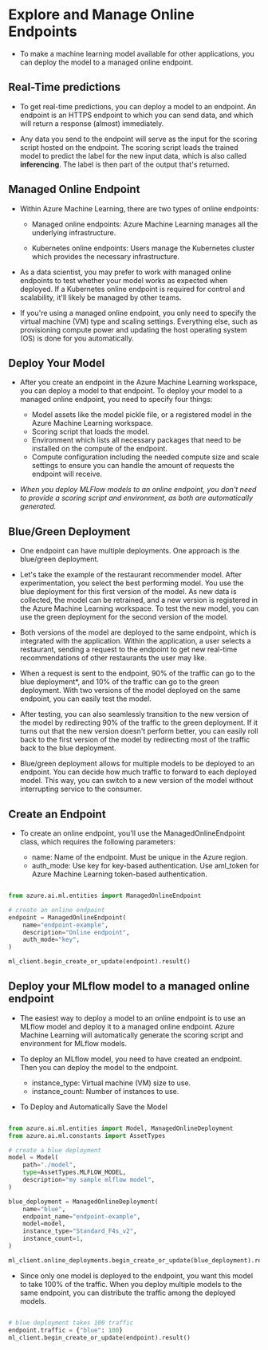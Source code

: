 # Explore and Manage Online Endpoints

- To make a machine learning model available for other applications, you can deploy the model to a managed online endpoint.

## Real-Time predictions 

- To get real-time predictions, you can deploy a model to an endpoint. An endpoint is an HTTPS endpoint to which you can send data, and which will return a response (almost) immediately.

- Any data you send to the endpoint will serve as the input for the scoring script hosted on the endpoint. The scoring script loads the trained model to predict the label for the new input data, which is also called **inferencing**. The label is then part of the output that's returned.

## Managed Online Endpoint

- Within Azure Machine Learning, there are two types of online endpoints:

    - Managed online endpoints: Azure Machine Learning manages all the underlying infrastructure.

    - Kubernetes online endpoints: Users manage the Kubernetes cluster which provides the necessary infrastructure.

- As a data scientist, you may prefer to work with managed online endpoints to test whether your model works as expected when deployed. If a Kubernetes online endpoint is required for control and scalability, it'll likely be managed by other teams.

- If you're using a managed online endpoint, you only need to specify the virtual machine (VM) type and scaling settings. Everything else, such as provisioning compute power and updating the host operating system (OS) is done for you automatically.

## Deploy Your Model

- After you create an endpoint in the Azure Machine Learning workspace, you can deploy a model to that endpoint. To deploy your model to a managed online endpoint, you need to specify four things:

    - Model assets like the model pickle file, or a registered model in the Azure Machine Learning workspace.
    - Scoring script that loads the model.
    - Environment which lists all necessary packages that need to be installed on the compute of the endpoint.
    - Compute configuration including the needed compute size and scale settings to ensure you can handle the amount of requests the endpoint will receive.

- *When you deploy MLFlow models to an online endpoint, you don't need to provide a scoring script and environment, as both are automatically generated.*

## Blue/Green Deployment

- One endpoint can have multiple deployments. One approach is the blue/green deployment.

- Let's take the example of the restaurant recommender model. After experimentation, you select the best performing model. You use the blue deployment for this first version of the model. As new data is collected, the model can be retrained, and a new version is registered in the Azure Machine Learning workspace. To test the new model, you can use the green deployment for the second version of the model.

- Both versions of the model are deployed to the same endpoint, which is integrated with the application. Within the application, a user selects a restaurant, sending a request to the endpoint to get new real-time recommendations of other restaurants the user may like.

- When a request is sent to the endpoint, 90% of the traffic can go to the blue deployment*, and 10% of the traffic can go to the green deployment. With two versions of the model deployed on the same endpoint, you can easily test the model.

- After testing, you can also seamlessly transition to the new version of the model by redirecting 90% of the traffic to the green deployment. If it turns out that the new version doesn't perform better, you can easily roll back to the first version of the model by redirecting most of the traffic back to the blue deployment.

- Blue/green deployment allows for multiple models to be deployed to an endpoint. You can decide how much traffic to forward to each deployed model. This way, you can switch to a new version of the model without interrupting service to the consumer.

## Create an Endpoint

- To create an online endpoint, you'll use the ManagedOnlineEndpoint class, which requires the following parameters:

    - name: Name of the endpoint. Must be unique in the Azure region.
    - auth_mode: Use key for key-based authentication. Use aml_token for Azure Machine Learning token-based authentication.

```python

from azure.ai.ml.entities import ManagedOnlineEndpoint

# create an online endpoint
endpoint = ManagedOnlineEndpoint(
    name="endpoint-example",
    description="Online endpoint",
    auth_mode="key",
)

ml_client.begin_create_or_update(endpoint).result()

```

## Deploy your MLflow model to a managed online endpoint

- The easiest way to deploy a model to an online endpoint is to use an MLflow model and deploy it to a managed online endpoint. Azure Machine Learning will automatically generate the scoring script and environment for MLflow models.

- To deploy an MLflow model, you need to have created an endpoint. Then you can deploy the model to the endpoint.

    - instance_type: Virtual machine (VM) size to use.
    - instance_count: Number of instances to use.

- To Deploy and Automatically Save the Model

```python

from azure.ai.ml.entities import Model, ManagedOnlineDeployment
from azure.ai.ml.constants import AssetTypes

# create a blue deployment
model = Model(
    path="./model",
    type=AssetTypes.MLFLOW_MODEL,
    description="my sample mlflow model",
)

blue_deployment = ManagedOnlineDeployment(
    name="blue",
    endpoint_name="endpoint-example",
    model=model,
    instance_type="Standard_F4s_v2",
    instance_count=1,
)

ml_client.online_deployments.begin_create_or_update(blue_deployment).result()

```

- Since only one model is deployed to the endpoint, you want this model to take 100% of the traffic. When you deploy multiple models to the same endpoint, you can distribute the traffic among the deployed models.

```python

# blue deployment takes 100 traffic
endpoint.traffic = {"blue": 100}
ml_client.begin_create_or_update(endpoint).result()

```
